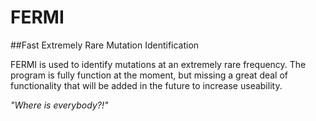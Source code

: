 # FERMI
##Fast Extremely Rare Mutation Identification

FERMI is used to identify mutations at an extremely rare frequency.
The program is fully function at the moment, but missing a great deal of functionality that will be added in the future to increase useability.

*"Where is everybody?!"*

